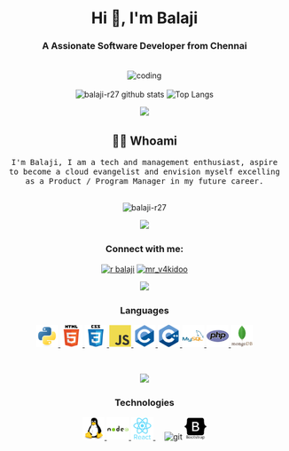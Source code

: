 <h1 align="center">Hi 👋, I'm Balaji</h1>
<h3 align="center">A Assionate Software Developer from Chennai </h3>
<br>
<div align="center" width="50">
<img align="center" alt="coding" width="500" src="https://camo.githubusercontent.com/5ddf73ad3a205111cf8c686f687fc216c2946a75005718c8da5b837ad9de78c9/68747470733a2f2f7468756d62732e6766796361742e636f6d2f4576696c4e657874446576696c666973682d736d616c6c2e676966">
<br><br>
<img alt="balaji-r27 github stats" width="50%" src="https://github-readme-stats.vercel.app/api?username=balaji-r27&show_icons=true&count_private=true&hide_border=true&bg_color=FFC025,FFC51E,FF7E26&title_color=fff&text_color=fff&icon_color=f2f2f2" href="https://github.com/sp-xd" />
<img alt="Top Langs" width="42%" src="https://github-readme-stats.vercel.app/api/top-langs/?username=balaji-r27&layout=compact&count_private=true&&hide_border=true&bg_color=1ABCFE&title_color=fff&text_color=fff&icon_color=f2f2f2&hide=jupyter%20notebook&langs_count=5" href="https://github.com/sp-xd" />
<br>
 
![](https://i.imgur.com/waxVImv.png)
<h2 align="center"> 👨‍💻 Whoami</h2>
<samp>I'm Balaji, I am a tech and management enthusiast, aspire to become a cloud evangelist and envision myself excelling as a Product / Program Manager in my future career.
</samp>
<br><br>
<p align="center"> <img src="https://komarev.com/ghpvc/?username=balaji-r27&label=Profile%20views&color=0e75b6&style=flat" alt="balaji-r27"/> </p>

![](https://i.imgur.com/waxVImv.png)
<h3 align="center">Connect with me:</h3>
<p align="center">
<a href="https://www.linkedin.com/in/r-balaji27/" target="blank"><img align="center" src="https://raw.githubusercontent.com/rahuldkjain/github-profile-readme-generator/master/src/images/icons/Social/linked-in-alt.svg" alt="r balaji" height="30" width="40" /></a>
<a href="https://instagram.com/mr_v4kidoo" target="blank"><img align="center" src="https://raw.githubusercontent.com/rahuldkjain/github-profile-readme-generator/master/src/images/icons/Social/instagram.svg" alt="mr_v4kidoo" height="30" width="40" /></a>
 
![](https://i.imgur.com/waxVImv.png)
</p>
<h3 align="center">Languages </h3>
<p align="center"> <p space-between>
<a href="https://www.python.org" target="_blank" rel="noreferrer"> <img src="https://raw.githubusercontent.com/devicons/devicon/master/icons/python/python-original.svg" alt="python" width="40" height="40"/> </a>
 <a href="https://www.w3.org/html/" target="_blank" rel="noreferrer"> <img src="https://raw.githubusercontent.com/devicons/devicon/master/icons/html5/html5-original-wordmark.svg" alt="html5" width="40" height="40"/> </a> 
<a href="https://www.w3schools.com/css/" target="_blank" rel="noreferrer"> <img src="https://raw.githubusercontent.com/devicons/devicon/master/icons/css3/css3-original-wordmark.svg" alt="css3" width="40" height="40"/> </a>
<a href="https://developer.mozilla.org/en-US/docs/Web/JavaScript" target="_blank" rel="noreferrer"> <img src="https://raw.githubusercontent.com/devicons/devicon/master/icons/javascript/javascript-original.svg" alt="javascript" width="40" height="40"/> </a> 
<a href="https://www.cprogramming.com/" target="_blank" rel="noreferrer"> <img src="https://raw.githubusercontent.com/devicons/devicon/master/icons/c/c-original.svg" alt="c" width="40" height="40"/> </a>
<a href="https://www.w3schools.com/cpp/" target="_blank" rel="noreferrer"> <img src="https://raw.githubusercontent.com/devicons/devicon/master/icons/cplusplus/cplusplus-original.svg" alt="cplusplus" width="40" height="40"/> </a> 
<a href="https://www.mysql.com/" target="_blank" rel="noreferrer"> <img src="https://raw.githubusercontent.com/devicons/devicon/master/icons/mysql/mysql-original-wordmark.svg" alt="mysql" width="40" height="40"/> </a>
 <a href="https://www.php.net" target="_blank" rel="noreferrer"> <img src="https://raw.githubusercontent.com/devicons/devicon/master/icons/php/php-original.svg" alt="php" width="40" height="40"/> </a>
<a href="https://www.mongodb.com/" target="_blank" rel="noreferrer"> <img src="https://raw.githubusercontent.com/devicons/devicon/master/icons/mongodb/mongodb-original-wordmark.svg" alt="mongodb" width="40" height="40"/> </a>  
</p> 
<br>

![](https://i.imgur.com/waxVImv.png)
<h3 align="center">Technologies</h3>
<p align="center"> 
<a href="https://www.linux.org/" target="_blank" rel="noreferrer"> <img src="https://raw.githubusercontent.com/devicons/devicon/master/icons/linux/linux-original.svg" alt="linux" width="40" height="40"/> </a>
<a href="https://nodejs.org" target="_blank" rel="noreferrer"> <img src="https://raw.githubusercontent.com/devicons/devicon/master/icons/nodejs/nodejs-original-wordmark.svg" alt="nodejs" width="40" height="40"/> </a>
<a href="https://reactjs.org/" target="_blank" rel="noreferrer"> <img src="https://raw.githubusercontent.com/devicons/devicon/master/icons/react/react-original-wordmark.svg" alt="react" width="40" height="40"/> </a> 
<svg xmlns="http://www.w3.org/2000/svg" width="16" height="16" fill="currentColor" class="bi bi-github" viewBox="0 0 16 16">
 <a href="https://git-scm.com/" target="_blank" rel="noreferrer"> <img src="https://www.vectorlogo.zone/logos/git-scm/git-scm-icon.svg" alt="git" width="40" height="40"/> </a>   
<a href="https://getbootstrap.com" target="_blank" rel="noreferrer"> <img src="https://raw.githubusercontent.com/devicons/devicon/master/icons/bootstrap/bootstrap-plain-wordmark.svg" alt="bootstrap" width="40" height="40"/> </a> 
</p>
